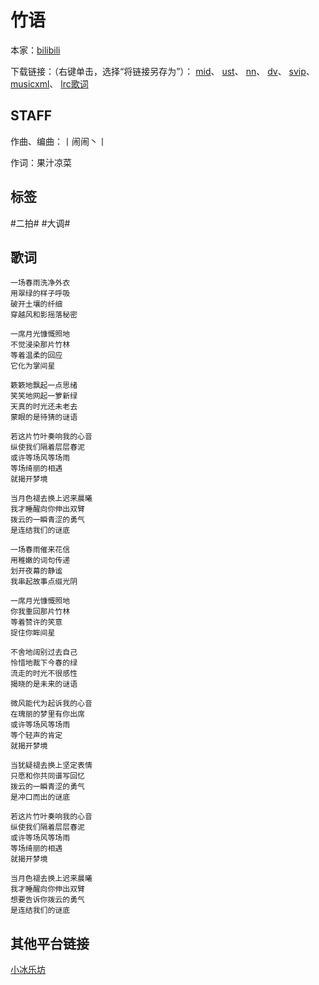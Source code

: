 # 竹语
本家：[bilibili](https://www.bilibili.com/video/av969746070)

下载链接：（右键单击，选择“将链接另存为”）：
[mid](https://gitee.com/oxygendioxide/utau-projects/raw/master/%E7%AB%B9%E8%AF%AD/%E7%AB%B9%E8%AF%AD.mid)、
[ust](https://gitee.com/oxygendioxide/utau-projects/raw/master/%E7%AB%B9%E8%AF%AD/%E7%AB%B9%E8%AF%AD.ust)、
[nn](https://gitee.com/oxygendioxide/utau-projects/raw/master/%E7%AB%B9%E8%AF%AD/%E7%AB%B9%E8%AF%AD.nn)、
[dv](https://gitee.com/oxygendioxide/utau-projects/raw/master/%E7%AB%B9%E8%AF%AD/%E7%AB%B9%E8%AF%AD.dv)、
[svip](https://gitee.com/oxygendioxide/utau-projects/raw/master/%E7%AB%B9%E8%AF%AD/%E7%AB%B9%E8%AF%AD.svip)、
[musicxml](https://gitee.com/oxygendioxide/utau-projects/raw/master/%E7%AB%B9%E8%AF%AD/%E7%AB%B9%E8%AF%AD.musicxml)、
[lrc歌词](https://gitee.com/oxygendioxide/utau-projects/raw/master/%E7%AB%B9%E8%AF%AD/%E7%AB%B9%E8%AF%AD.lrc)
## STAFF
作曲、编曲：丨闹闹丶丨

作词：果汁凉菜

## 标签
#二拍# #大调#

## 歌词
```
一场春雨洗净外衣
用翠绿的样子呼吸
破开土壤的纤细
穿越风和影摇落秘密

一席月光慷慨照地
不觉浸染那片竹林
等着温柔的回应
它化为掌间星

簌簌地飘起一点思绪
笑笑地网起一箩新绿
天真的时光还未老去
蒙眼的是待猜的谜语

若这片竹叶奏响我的心音
纵使我们隔着层层春泥
或许等场风等场雨
等场绮丽的相遇
就揭开梦境

当月色褪去换上迟来晨曦
我才睡醒向你伸出双臂
拨云的一瞬青涩的勇气
是连结我们的谜底

一场春雨催来花信
用稚嫩的词句传递
划开夜幕的静谧
我串起故事点缀光阴

一席月光慷慨照地
你我重回那片竹林
等着赞许的笑意
捉住你眸间星

不舍地阔别过去自己
怜惜地裁下今春的绿
流走的时光不很感性
揭晓的是未来的谜语

微风能代为起诉我的心音
在瑰丽的梦里有你出席
或许等场风等场雨
等个轻声的肯定
就揭开梦境

当犹疑褪去换上坚定表情
只愿和你共同谱写回忆
拨云的一瞬青涩的勇气 
是冲口而出的谜底

若这片竹叶奏响我的心音
纵使我们隔着层层春泥
或许等场风等场雨
等场绮丽的相遇
就揭开梦境

当月色褪去换上迟来晨曦
我才睡醒向你伸出双臂
想要告诉你拨云的勇气
是连结我们的谜底
```

## 其他平台链接
[小冰乐坊](http://xstudio.pub/svip.html?id=124)